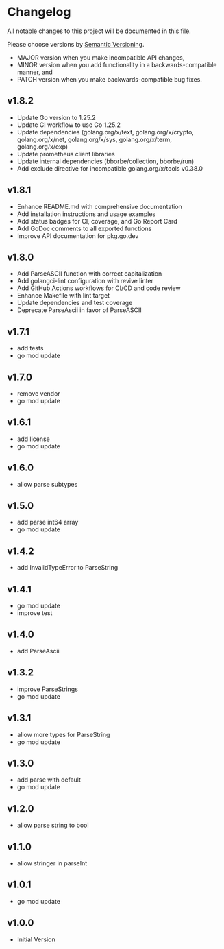 # Changelog

All notable changes to this project will be documented in this file.

Please choose versions by [Semantic Versioning](http://semver.org/).

* MAJOR version when you make incompatible API changes,
* MINOR version when you add functionality in a backwards-compatible manner, and
* PATCH version when you make backwards-compatible bug fixes.

## v1.8.2

- Update Go version to 1.25.2
- Update CI workflow to use Go 1.25.2
- Update dependencies (golang.org/x/text, golang.org/x/crypto, golang.org/x/net, golang.org/x/sys, golang.org/x/term, golang.org/x/exp)
- Update prometheus client libraries
- Update internal dependencies (bborbe/collection, bborbe/run)
- Add exclude directive for incompatible golang.org/x/tools v0.38.0

## v1.8.1

- Enhance README.md with comprehensive documentation
- Add installation instructions and usage examples
- Add status badges for CI, coverage, and Go Report Card
- Add GoDoc comments to all exported functions
- Improve API documentation for pkg.go.dev

## v1.8.0

- Add ParseASCII function with correct capitalization
- Add golangci-lint configuration with revive linter
- Add GitHub Actions workflows for CI/CD and code review
- Enhance Makefile with lint target
- Update dependencies and test coverage
- Deprecate ParseAscii in favor of ParseASCII

## v1.7.1

- add tests
- go mod update

## v1.7.0

- remove vendor
- go mod update

## v1.6.1

- add license
- go mod update

## v1.6.0

- allow parse subtypes 

## v1.5.0

- add parse int64 array
- go mod update

## v1.4.2

- add InvalidTypeError to ParseString

## v1.4.1

- go mod update
- improve test

## v1.4.0

- add ParseAscii

## v1.3.2

- improve ParseStrings
- go mod update

## v1.3.1

- allow more types for ParseString
- go mod update

## v1.3.0

- add parse with default
- go mod update

## v1.2.0

- allow parse string to bool

## v1.1.0

- allow stringer in parseInt

## v1.0.1

- go mod update

## v1.0.0

- Initial Version
